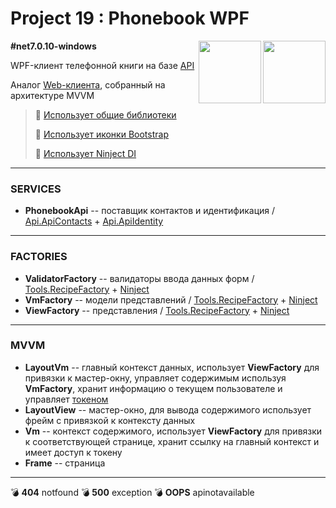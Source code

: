 # Project 19 : Phonebook WPF

<img align="right" width="100" height="100" src="https://github.com/rozhkovsvyat/Project19.WPF/assets/71471748/530dedd2-4fa9-4b5f-aaf3-61bce8b6b315">
<img align="right" width="100" height="100" src="https://github.com/rozhkovsvyat/Project19.WPF/assets/71471748/f40f2155-4c9a-4f8c-9754-4e10d46bd57c">

**#net7.0.10-windows**


WPF-клиент телефонной книги на базе [API](https://github.com/rozhkovsvyat/Project19.API)

Аналог [Web-клиента](https://github.com/rozhkovsvyat/Project19.Web), собранный на архитектуре MVVM

> :link: [Использует общие библиотеки](https://github.com/rozhkovsvyat/Project19.Libs)
>
> :link: [Использует иконки Bootstrap](https://www.nuget.org/packages/BootstrapIcons.Wpf)
> 
> :link: [Использует Ninject DI](https://www.nuget.org/packages/Ninject)

---

### SERVICES

* **PhonebookApi** -- поставщик контактов и идентификация / [Api.ApiContacts](https://www.nuget.org/packages/RozhkovSvyat.Project19.Services.Api.ApiContacts) + [Api.ApiIdentity](https://www.nuget.org/packages/RozhkovSvyat.Project19.Services.Api.ApiIdentity)

---

### FACTORIES

* **ValidatorFactory** -- валидаторы ввода данных форм / [Tools.RecipeFactory](https://github.com/rozhkovsvyat/Tools.RecipeFactory) + [Ninject](https://www.nuget.org/packages/Ninject)
* **VmFactory** -- модели представлений / [Tools.RecipeFactory](https://github.com/rozhkovsvyat/Tools.RecipeFactory) + [Ninject](https://www.nuget.org/packages/Ninject)
* **ViewFactory** -- представления / [Tools.RecipeFactory](https://github.com/rozhkovsvyat/Tools.RecipeFactory) + [Ninject](https://www.nuget.org/packages/Ninject)

---

### MVVM

* **LayoutVm** -- главный контекст данных, использует **ViewFactory** для привязки к мастер-окну, управляет содержимым используя **VmFactory**, хранит информацию о текущем пользователе и управляет [токеном](https://www.nuget.org/packages/Microsoft.AspNetCore.Authentication.JwtBearer) 
* **LayoutView** -- мастер-окно, для вывода содержимого использует фрейм с привязкой к контексту данных
* **Vm** -- контекст содержимого, использует **ViewFactory** для привязки к соответствующей странице, хранит ссылку на главный контекст и имеет доступ к токену
* **Frame** -- страница

---

:bomb: **404** notfound
:bomb: **500** exception
:bomb: **OOPS** apinotavailable
